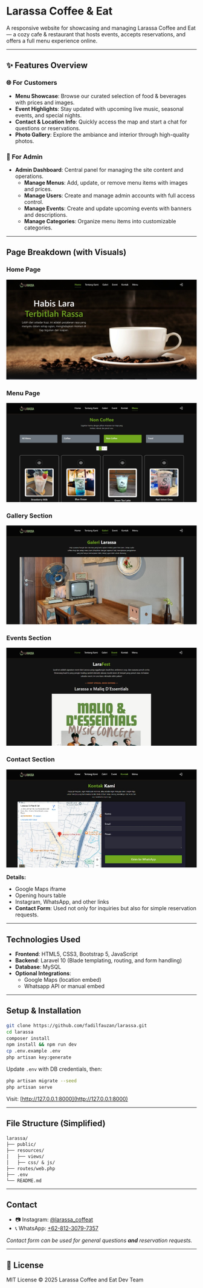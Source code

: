 
# Larassa Coffee & Eat

A responsive website for showcasing and managing Larassa Coffee and Eat — a cozy cafe & restaurant that hosts events, accepts reservations, and offers a full menu experience online.

---

## ✨ Features Overview

### 🌐 For Customers
- **Menu Showcase**: Browse our curated selection of food & beverages with prices and images.
- **Event Highlights**: Stay updated with upcoming live music, seasonal events, and special nights.
- **Contact & Location Info**:  Quickly access the map and start a chat for questions or reservations.
- **Photo Gallery**: Explore the ambiance and interior through high-quality photos.

### 🔐 For Admin
- **Admin Dashboard**: Central panel for managing the site content and operations.
  - **Manage Menus**: Add, update, or remove menu items with images and prices.
  - **Manage Users**: Create and manage admin accounts with full access control.
  - **Manage Events**: Create and update upcoming events with banners and descriptions.
  - **Manage Categories**: Organize menu items into customizable categories.

---

## Page Breakdown (with Visuals)

### Home Page
![Home Page](./screenshoots/home.jpg)

### Menu Page
![Menu Page](./screenshoots/menu.jpg)

### Gallery Section
![Gallery Section](./screenshoots/gallery.jpg)

### Events Section
![Events Section](./screenshoots/event.jpg)

### Contact Section
![Contact Page](./screenshoots/contact.jpg)

**Details:**
- Google Maps iframe
- Opening hours table
- Instagram, WhatsApp, and other links
- **Contact Form**: Used not only for inquiries but also for simple reservation requests.

---

## Technologies Used

- **Frontend**: HTML5, CSS3, Bootstrap 5, JavaScript
- **Backend**: Laravel 10 (Blade templating, routing, and form handling)
- **Database**: MySQL
- **Optional Integrations**:
  - Google Maps (location embed)
  - Whatsapp API or manual embed

---

## Setup & Installation

```bash
git clone https://github.com/fadilfauzan/larassa.git
cd larassa
composer install
npm install && npm run dev
cp .env.example .env
php artisan key:generate
```
Update `.env` with DB credentials, then:

```bash
php artisan migrate --seed
php artisan serve
```

Visit: [http://127.0.0.1:8000](http://127.0.0.1:8000)

---

## File Structure (Simplified)

```
larassa/
├── public/
├── resources/
│   ├── views/
│   ├── css/ & js/
├── routes/web.php
├── .env
└── README.md
```

---


## Contact

- 📷 Instagram: [@larassa_coffeat](https://www.instagram.com/larassa_coffeat)
- 📞 WhatsApp: [+62-812-3079-7357](https://wa.me/6281230797357)

_Contact form can be used for general questions **and** reservation requests._

---

## 📄 License

MIT License © 2025 Larassa Coffee and Eat Dev Team
